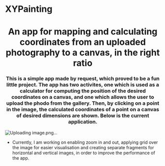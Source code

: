 # XYPainting

<h1 align="center">An app for mapping and calculating coordinates from an uploaded photography to a canvas, in the right ratio</h1>
<h3 align="center">This is a simple app made by request, which proved to be a fun little project. The app has two activites, one which is used as a calculator for computing the position of the desired coordinates on a canvas, and one which allows the user to upload the phodo from the gallery. Then, by clicking on a point in the image, the calculated coordinates of a point on a canvas of desired dimensions are shown. Below is the current application.</h3>








![Uploading image.png…]()



* Currently, I am working on enabling zoom in and out, applying grid over the image for easier visualisation and creating separate fragments for horizontal and vertical images, in order to improve the performance of the app.


